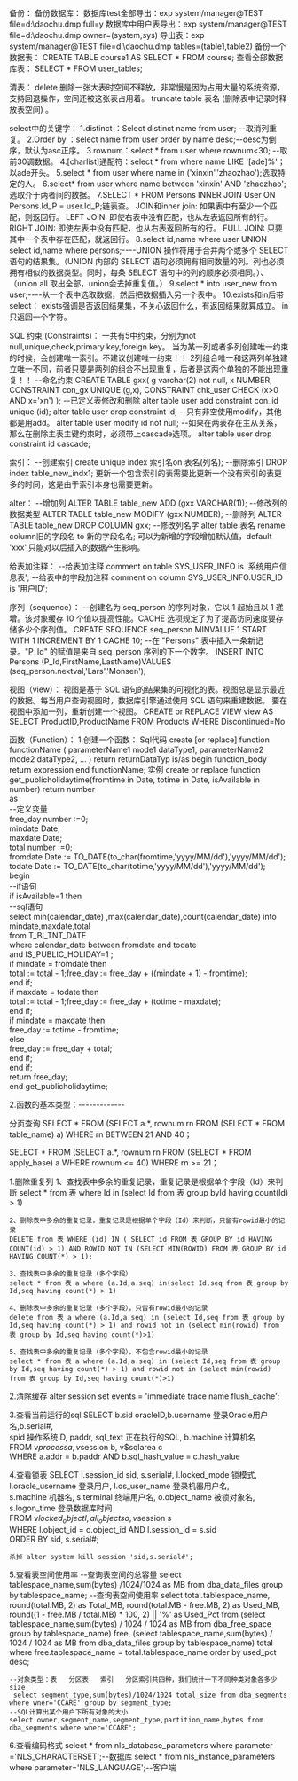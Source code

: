 备份：
备份数据库：
	数据库test全部导出：exp system/manager@TEST file=d:\daochu.dmp full=y
	数据库中用户表导出：exp system/manager@TEST file=d:\daochu.dmp owner=(system,sys)
	导出表：exp system/manager@TEST file=d:\daochu.dmp tables=(table1,table2)
备份一个数据表：
	CREATE TABLE course1 AS SELECT * FROM course;
查看全部数据库表：
	SELECT * FROM user_tables;
	
清表：
delete 删除一张大表时空间不释放，非常慢是因为占用大量的系统资源，支持回退操作，空间还被这张表占用着。
truncate table 表名 (删除表中记录时释放表空间) 。

select中的关键字：
1.distinct ：Select distinct name from user; --取消列重复。
2.Order by ：select name from user order by name desc;--desc为倒序，默认为asc正序。
3.rownum：select * from user where rownum<30;  --取前30调数据。
4.[charlist]通配符：select * from where name LIKE '[ade]%'；以ade开头。
5.select * from user where name in ('xinxin','zhaozhao');选取特定的人。
6.select* from user where name  between 'xinxin' AND 'zhaozhao';选取介于两者间的数据。
7.SELECT * FROM Persons INNER JOIN User ON Persons.Id_P = user.Id_P;链表查。
	JOIN和inner join: 如果表中有至少一个匹配，则返回行。 
	LEFT JOIN: 即使右表中没有匹配，也从左表返回所有的行。
	RIGHT JOIN: 即使左表中没有匹配，也从右表返回所有的行。
	FULL JOIN: 只要其中一个表中存在匹配，就返回行。
8.select id,name where user UNION select id,name where persons;----UNION 操作符用于合并两个或多个 SELECT 语句的结果集。（UNION 内部的 SELECT 语句必须拥有相同数量的列。列也必须拥有相似的数据类型。同时，每条 SELECT 语句中的列的顺序必须相同。）、（union all 取出全部，union会去掉重复值。）
9.select * into user_new from user;----从一个表中选取数据，然后把数据插入另一个表中。
10.exists和in后带select：
	exists强调是否返回结果集，不关心返回什么，有返回结果就算成立。
	in只返回一个字符。

SQL 约束 (Constraints)：
一共有5中约束，分别为not null,unique,check,primary key,foreign key。
当为某一列或者多列创建唯一约束的时候，会创建唯一索引。不建议创建唯一约束！！
2列组合唯一和这两列单独建立唯一不同，前者只要是两列的组合不出现重复，后者是这两个单独的不能出现重复！！
--命名约束
	CREATE TABLE gxx(
	g varchar(2) not null,
	x NUMBER,
	CONSTRAINT con_gx UNIQUE (g,x),
	CONSTRAINT chk_user CHECK (x>0 AND x='xn')
	);
--已定义表修改和删除
	alter table user add constraint con_id unique (id); 
	alter table user drop constraint id;
	--只有非空使用modify，其他都是用add。
	alter table user modify id not null;
	--如果在两表存在主从关系，那么在删除主表主键约束时，必须带上cascade选项。
	alter table user drop constraint id cascade;
	
索引：
--创建索引
	create unique index 索引名on 表名(列名);
--删除索引
	DROP index table_new_indx1;
更新一个包含索引的表需要比更新一个没有索引的表更多的时间，这是由于索引本身也需要更新。
	
alter：
--增加列
	ALTER TABLE table_new ADD (gxx VARCHAR(1)); 
--修改列的数据类型
	ALTER TABLE table_new MODIFY (gxx NUMBER);
--删除列
	ALTER TABLE table_new DROP COLUMN gxx;
--修改列名字
	alter table 表名 rename column旧的字段名 to 新的字段名名;
可以为新增的字段增加默认值，default 'xxx',只能对以后插入的数据产生影响。

给表加注释：
--给表加注释
	comment on table SYS_USER_INFO  is '系统用户信息表';
--给表中的字段加注释
	comment on column SYS_USER_INFO.USER_ID  is '用户ID';

序列（sequence）：
--创建名为 seq_person 的序列对象，它以 1 起始且以 1 递增。该对象缓存 10 个值以提高性能。CACHE 选项规定了为了提高访问速度要存储多少个序列值。
	CREATE SEQUENCE seq_person
		MINVALUE 1
		START WITH 1
		INCREMENT BY 1
		CACHE 10;
--在 "Persons" 表中插入一条新记录。"P_Id" 的赋值是来自 seq_person 序列的下一个数字。
	INSERT INTO Persons (P_Id,FirstName,LastName)VALUES (seq_person.nextval,'Lars','Monsen');

视图（view）：
视图是基于 SQL 语句的结果集的可视化的表。视图总是显示最近的数据。每当用户查询视图时，数据库引擎通过使用 SQL 语句来重建数据。
要在视图中添加一列，重新创建一个视图。
CREATE or REPLACE VIEW view 
AS  
SELECT ProductID,ProductName FROM Products WHERE Discontinued=No

函数（Function）：
1.创建一个函数：
	Sql代码
	    create [or replace] function functionName
		 ( parameterName1  mode1  dataType1,
	        parameterName2  mode2  dataType2,
	        …  )
	  return returnDataTyp is/as
	   begin
	       function_body
	        return expression
	   end functionName;
	实例
	create or replace function get_publicholidaytime(fromtime in Date, totime in Date, isAvailable in number) return number    
	as  
	  --定义变量   
	  free_day number :=0;   
	  mindate Date;   
	  maxdate Date;   
	  total number :=0;   
	  fromdate Date := TO_DATE(to_char(fromtime,'yyyy/MM/dd'),'yyyy/MM/dd');   
	  todate Date := TO_DATE(to_char(totime,'yyyy/MM/dd'),'yyyy/MM/dd');   
	begin  
	  --if语句   
	  if isAvailable=1 then  
	    --sql语句   
	    select min(calendar_date) ,max(calendar_date),count(calendar_date) into mindate,maxdate,total    
	    from T_BI_TNT_DATE    
	    where calendar_date between fromdate and todate   
	    and IS_PUBLIC_HOLIDAY=1 ;   
	    if mindate = fromdate then    
	       total := total - 1;free_day := free_day + ((mindate + 1) - fromtime);   
	    end if;   
	    if maxdate = todate then  
	       total := total - 1;free_day := free_day + (totime - maxdate);   
	    end if;   
	    if mindate = maxdate then    
	       free_day := totime - fromtime;   
	    else  
	       free_day := free_day + total;   
	    end if;   
	  end if;   
	  return free_day;   
	end get_publicholidaytime;
	
2.函数的基本类型：-------------



分页查询
SELECT *
  FROM (SELECT a.*, rownum rn FROM (SELECT * FROM table_name) a)
 WHERE rn BETWEEN 21 AND 40；

SELECT *
  FROM (SELECT a.*, rownum rn
           FROM (SELECT * FROM apply_base) a
          WHERE rownum <= 40)
 WHERE rn >= 21；



1.删除重复列
	1、查找表中多余的重复记录，重复记录是根据单个字段（Id）来判断
	select * from 表 where Id in (select Id from 表 group byId having count(Id) > 1)
	
	2、删除表中多余的重复记录，重复记录是根据单个字段（Id）来判断，只留有rowid最小的记录
	DELETE from 表 WHERE (id) IN ( SELECT id FROM 表 GROUP BY id HAVING COUNT(id) > 1) AND ROWID NOT IN (SELECT MIN(ROWID) FROM 表 GROUP BY id HAVING COUNT(*) > 1);
	
	3、查找表中多余的重复记录（多个字段）
	select * from 表 a where (a.Id,a.seq) in(select Id,seq from 表 group by Id,seq having count(*) > 1)
	
	4、删除表中多余的重复记录（多个字段），只留有rowid最小的记录
	delete from 表 a where (a.Id,a.seq) in (select Id,seq from 表 group by Id,seq having count(*) > 1) and rowid not in (select min(rowid) from 表 group by Id,seq having count(*)>1)
	
	5、查找表中多余的重复记录（多个字段），不包含rowid最小的记录
	select * from 表 a where (a.Id,a.seq) in (select Id,seq from 表 group by Id,seq having count(*) > 1) and rowid not in (select min(rowid) from 表 group by Id,seq having count(*)>1)

2.清除缓存
	alter session set events = 'immediate trace name flush_cache';
	
3.查看当前运行的sql
    SELECT b.sid oracleID,b.username 登录Oracle用户名,b.serial#,  
           spid 操作系统ID, paddr, sql_text 正在执行的SQL, b.machine 计算机名  
    FROM v$process a, v$session b, v$sqlarea c  
    WHERE a.addr = b.paddr  AND b.sql_hash_value = c.hash_value

4.查看锁表
	SELECT l.session_id sid,  s.serial#,  l.locked_mode 锁模式,  l.oracle_username 登录用户,  l.os_user_name 登录机器用户名,  
	       s.machine 机器名,  s.terminal 终端用户名,  o.object_name 被锁对象名,  s.logon_time 登录数据库时间  
	FROM v$locked_object l, all_objects o, v$session s  
	WHERE l.object_id = o.object_id  AND l.session_id = s.sid  
	ORDER BY sid, s.serial#;
	
	杀掉 alter system kill session 'sid,s.serial#';
	
5.查看表空间使用率
	--查询表空间的总容量
	select tablespace_name,sum(bytes) /1024/1024 as MB from dba_data_files group by tablespace_name;
	--查询表空间使用率
	select total.tablespace_name,
	       round(total.MB, 2) as Total_MB,
	       round(total.MB - free.MB, 2) as Used_MB,
	       round((1 - free.MB / total.MB) * 100, 2) || '%' as Used_Pct from
	       (select tablespace_name,sum(bytes) / 1024 / 1024 as MB from dba_free_space group by tablespace_name) free,
	       (select tablespace_name,sum(bytes) / 1024 / 1024 as MB from dba_data_files group by tablespace_name) total
	       where free.tablespace_name = total.tablespace_name order by used_pct desc;
	
	--对象类型：表   分区表   索引   分区索引共四种，我们统计一下不同种类对象各多少size
	 select segment_type,sum(bytes)/1024/1024 total_size from dba_segments where wner='CCARE' group by segment_type;
	--SQL计算出某个用户下所有对象的大小
	select owner,segment_name,segment_type,partition_name,bytes from dba_segments where wner='CCARE';
	
6.查看编码格式
	select * from nls_database_parameters where parameter ='NLS_CHARACTERSET';--数据库
	select * from nls_instance_parameters where parameter='NLS_LANGUAGE';--客户端

	

